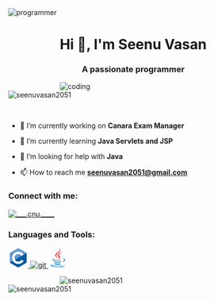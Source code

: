 <img alt="programmer" src="https://visme.co/blog/wp-content/uploads/2020/06/animated-interactive-infographics-header-wide.gif"/>
<h1 align="center">Hi 👋, I'm Seenu Vasan</h1>
<h3 align="center">A passionate programmer</h3>

<img alt="coding" src="https://c.tenor.com/2uyENRmiUt0AAAAC/coding.gif" align="right" width="400"/>

<p align="left"> <img src="https://komarev.com/ghpvc/?username=seenuvasan2051&label=Profile%20views&color=0e75b6&style=flat" alt="seenuvasan2051" /> </p>

<p align="left"> <a href="https://twitter.com/" target="blank"><img src="https://img.shields.io/twitter/follow/?logo=twitter&style=for-the-badge" alt="" /></a> </p>

- 🔭 I’m currently working on **Canara Exam Manager**

- 🌱 I’m currently learning **Java Servlets and JSP**

- 🤝 I’m looking for help with **Java**

- 📫 How to reach me **seenuvasan2051@gmail.com**

<h3 align="left">Connect with me:</h3>
<p align="left">
<a href="https://instagram.com/___.cnu.____" target="blank"><img align="center" src="https://raw.githubusercontent.com/rahuldkjain/github-profile-readme-generator/master/src/images/icons/Social/instagram.svg" alt="___.cnu.____" height="30" width="40" /></a>
</p>

<h3 align="left">Languages and Tools:</h3>
<p align="left"> <a href="https://www.cprogramming.com/" target="_blank" rel="noreferrer"> <img src="https://raw.githubusercontent.com/devicons/devicon/master/icons/c/c-original.svg" alt="c" width="40" height="40"/> </a> <a href="https://git-scm.com/" target="_blank" rel="noreferrer"> <img src="https://www.vectorlogo.zone/logos/git-scm/git-scm-icon.svg" alt="git" width="40" height="40"/> </a> <a href="https://www.java.com" target="_blank" rel="noreferrer"> <img src="https://raw.githubusercontent.com/devicons/devicon/master/icons/java/java-original.svg" alt="java" width="40" height="40"/> </a> </p>


<p><img align="right" src="https://github-readme-stats.vercel.app/api?username=seenuvasan2051&show_icons=true&locale=en" alt="seenuvasan2051" width="400" /></p>

<p><img align="left" src="https://github-readme-streak-stats.herokuapp.com/?user=seenuvasan2051&" alt="seenuvasan2051" width="400" /></p>

